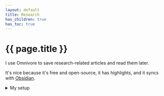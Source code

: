 ```yaml
---
layout: default
title: Research
has_children: true
has_toc: true
---
```


# {{ page.title }}

I use Omnivore to save research-related articles and read them later.

It's nice because it's free and open-source, it has highlights, and it syncs with [Obsidian](/docs/apps/note-taking/obsidian).

<details>
<summary>
My setup
</summary>

</details>
